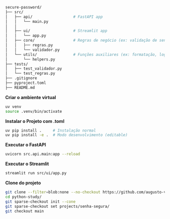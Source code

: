 ```bash
secure-password/
├── src/
│   ├── api/                  # FastAPI app
│   │   └── main.py
│   │   
│   ├── ui/                   # Streamlit app
│   │   └── app.py
│   ├── core/                 # Regras de negócio (ex: validação de senha)
│   │   ├── regras.py
│   │   └── validador.py
│   └── utils/                # Funções auxiliares (ex: formatação, logs)
│       └── helpers.py
├── tests/
│   ├── test_validador.py
│   └── test_regras.py
├── .gitignore
├── pyproject.toml
├── README.md
```

**Criar o ambiente virtual**
```bash
uv venv                                   
source .venv/bin/activate                
```
**Instalar o Projeto com .toml**
```bash
uv pip install .     # Instalação normal
uv pip install -e .  # Modo desenvolvimento (editable)
```

**Executar o FastAPI**
```bash
uvicorn src.api.main:app --reload
```

**Executar o Streamlit**
```bash
streamlit run src/ui/app.py
```

**Clone do projeto**
```bash
git clone --filter=blob:none --no-checkout https://github.com/augusto-vieira/python-study.git
cd python-study/
git sparse-checkout init --cone
git sparse-checkout set projects/senha-segura/
git checkout main
```